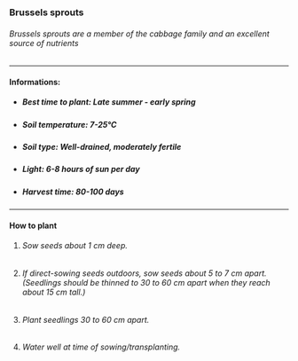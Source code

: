 ### Brussels sprouts

###### Brussels sprouts are a member of the cabbage family and an excellent source of nutrients

---

#### Informations:

- ##### Best time to plant: Late summer - early spring
- ##### Soil temperature: 7-25°C
- ##### Soil type: Well-drained, moderately fertile
- ##### Light: 6-8 hours of sun per day
- ##### Harvest time: 80-100 days

---

#### How to plant

1. ###### Sow seeds about 1 cm deep.
2. ###### If direct-sowing seeds outdoors, sow seeds about 5 to 7 cm apart. (Seedlings should be thinned to 30 to 60 cm apart when they reach about 15 cm tall.)
3. ###### Plant seedlings 30 to 60 cm apart.
4. ###### Water well at time of sowing/transplanting.